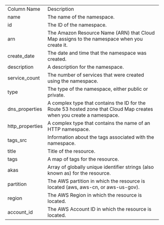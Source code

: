 <table>
	<tr><td>Column Name</td><td>Description</td></tr>
	<tr><td>name</td><td>The name of the namespace.</td></tr>
	<tr><td>id</td><td>The ID of the namespace.</td></tr>
	<tr><td>arn</td><td>The Amazon Resource Name (ARN) that Cloud Map assigns to the namespace when you create it.</td></tr>
	<tr><td>create_date</td><td>The date and time that the namespace was created.</td></tr>
	<tr><td>description</td><td>A description for the namespace.</td></tr>
	<tr><td>service_count</td><td>The number of services that were created using the namespace.</td></tr>
	<tr><td>type</td><td>The type of the namespace, either public or private.</td></tr>
	<tr><td>dns_properties</td><td>A complex type that contains the ID for the Route 53 hosted zone that Cloud Map creates when you create a namespace.</td></tr>
	<tr><td>http_properties</td><td>A complex type that contains the name of an HTTP namespace.</td></tr>
	<tr><td>tags_src</td><td>Information about the tags associated with the namespace.</td></tr>
	<tr><td>title</td><td>Title of the resource.</td></tr>
	<tr><td>tags</td><td>A map of tags for the resource.</td></tr>
	<tr><td>akas</td><td>Array of globally unique identifier strings (also known as) for the resource.</td></tr>
	<tr><td>partition</td><td>The AWS partition in which the resource is located (aws, aws-cn, or aws-us-gov).</td></tr>
	<tr><td>region</td><td>The AWS Region in which the resource is located.</td></tr>
	<tr><td>account_id</td><td>The AWS Account ID in which the resource is located.</td></tr>
</table>